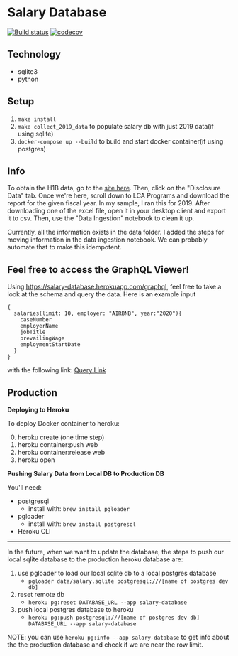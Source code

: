 # Salary Database

[![Build status](https://badge.buildkite.com/1728e3c9006224625e2748c1c7e17f2c1f36f6c444e8dd9e71.svg)](https://buildkite.com/drizzle/salary-database)
[![codecov](https://codecov.io/gh/drizzleco/salary-database/branch/master/graph/badge.svg?token=TXTAUEBCXS)](https://codecov.io/gh/drizzleco/salary-database)

## Technology

- sqlite3
- python

## Setup

1.  `make install`
2.  `make collect_2019_data` to populate salary db with just 2019 data(if using sqlite)
3.  `docker-compose up --build` to build and start docker container(if using postgres)

## Info

To obtain the H1B data, go to the [site here](https://www.foreignlaborcert.doleta.gov/performancedata.cfm#dis). Then, click on the "Disclosure Data" tab. Once we're here, scroll down to LCA Programs and download the report for the given fiscal year. In my sample, I ran this for 2019. After downloading one of the excel file, open it in your desktop client and export it to csv. Then, use the "Data Ingestion" notebook to clean it up.

Currently, all the information exists in the data folder. I added the steps for moving information in the data ingestion notebook. We can probably automate that to make this idempotent.

## Feel free to access the GraphQL Viewer!

Using https://salary-database.herokuapp.com/graphql, feel free to take a look at the schema and query the data. Here is an example input

```
{
  salaries(limit: 10, employer: "AIRBNB", year:"2020"){
    caseNumber
    employerName
    jobTitle
    prevailingWage
    employmentStartDate
  }
}
```

with the following link: [Query Link](<https://salary-database.herokuapp.com/graphql?query=%7B%0A%20%20salaries(limit%3A%2010%2C%20employer%3A%20%22AIRBNB%22%2C%20year%3A%20%222020%22)%20%7B%0A%20%20%20%20caseNumber%0A%20%20%20%20employerName%0A%20%20%20%20jobTitle%0A%20%20%20%20prevailingWage%0A%20%20%20%20employmentStartDate%0A%20%20%7D%0A%7D%0A>)

## Production

**Deploying to Heroku**

To deploy Docker container to heroku:

0. heroku create (one time step)
1. heroku container:push web
2. heroku container:release web
3. heroku open

**Pushing Salary Data from Local DB to Production DB**

You'll need:

- postgresql
  - install with: `brew install pgloader`
- pgloader
  - install with: `brew install postgresql`
- Heroku CLI

---

In the future, when we want to update the database, the steps to push our local sqlite database to the production heroku database are:

1. use pgloader to load our local sqlite db to a local postgres database
   - `pgloader data/salary.sqlite postgresql:///[name of postgres dev db]`
2. reset remote db
   - `heroku pg:reset DATABASE_URL --app salary-database`
3. push local postgres database to heroku
   - `heroku pg:push postgresql:///[name of postgres dev db] DATABASE_URL --app salary-database`

NOTE: you can use `heroku pg:info --app salary-database` to get info about the the production database and check if we are near the row limit.

